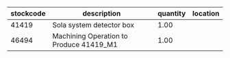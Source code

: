 |stockcode|description|quantity|location|
|---------|-----------|--------|--------|
|41419|Sola system detector box|1.00||
|46494|Machining Operation to Produce 41419_M1|1.00||
